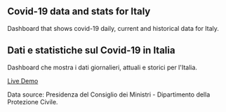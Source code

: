 ## Covid-19 data and stats for Italy

Dashboard that shows covid-19 daily, current and historical data for Italy.

## Dati e statistiche sul Covid-19 in Italia

Dashboard che mostra i dati giornalieri, attuali e storici per l'Italia.

[Live Demo](https://vittovitto88.github.io/covid-19/)

Data source: Presidenza del Consiglio dei Ministri - Dipartimento della Protezione Civile.
